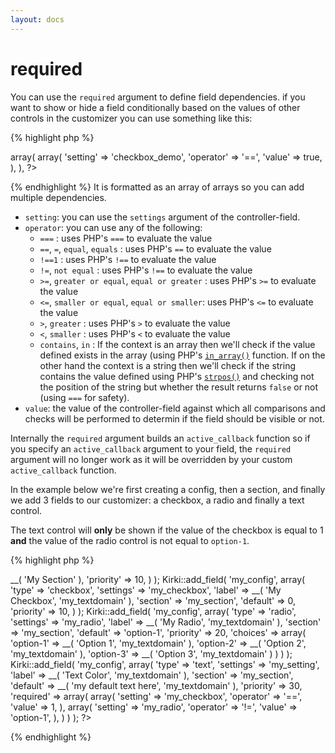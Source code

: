 ```yaml
---
layout: docs
---
```


# required

You can use the `required` argument to define field dependencies.
if you want to show or hide a field conditionally based on the values of other controls in the customizer you can use something like this:

{% highlight php %}
<?php
'required'    => array(
	array(
		'setting'  => 'checkbox_demo',
		'operator' => '==',
		'value'    => true,
	),
),
?>
{% endhighlight %}
It is formatted as an array of arrays so you can add multiple dependencies.

* `setting`: you can use the `settings` argument of the controller-field.
* `operator`: you can use any of the following:
  * `===` : uses PHP's `===` to evaluate the value
  * `==`, `=`, `equal`, `equals` : uses PHP's `==` to evaluate the value
  * `!==1` : uses PHP's `!==` to evaluate the value
  * `!=`, `not equal` : uses PHP's `!==` to evaluate the value
  * `>=`, `greater or equal`, `equal or greater` : uses PHP's `>=` to evaluate the value
  * `<=`, `smaller or equal`, `equal or smaller`: uses PHP's `<=` to evaluate the value
  * `>`, `greater` : uses PHP's `>` to evaluate the value
  * `<`, `smaller` : uses PHP's `<` to evaluate the value
  * `contains`, `in` : If the context is an array then we'll check if the value defined exists in the array (using PHP's [`in_array()`](http://php.net/manual/en/function.in-array.php) function. If on the other hand the context is a string then we'll check if the string contains the value defined using PHP's [`strpos()`](http://php.net/manual/en/function.strpos.php) and checking not the position of the string but whether the result returns `false` or not (using `===` for safety).
* `value`: the value of the controller-field against which all comparisons and checks will be performed to determin if the field should be visible or not.

Internally the `required` argument builds an `active_callback` function so if you specify an `active_callback` argument to your field, the `required` argument will no longer work as it will be overridden by your custom `active_callback` function.

In the example below we're first creating a config, then a section, and finally we add 3 fields to our customizer: a checkbox, a radio and finally a text control.

The text control will **only** be shown if the value of the checkbox is equal to 1 **and** the value of the radio control is not equal to `option-1`.

{% highlight php %}
<?php
Kirki::add_config( 'my_config' );

Kirki::add_section( 'my_section', array(
    'title'          => __( 'My Section' ),
    'priority'       => 10,
) );

Kirki::add_field( 'my_config', array(
	'type'      => 'checkbox',
	'settings'  => 'my_checkbox',
	'label'     => __( 'My Checkbox', 'my_textdomain' ),
	'section'   => 'my_section',
	'default'   => 0,
	'priority'  => 10,
) );

Kirki::add_field( 'my_config', array(
	'type'      => 'radio',
	'settings'  => 'my_radio',
	'label'     => __( 'My Radio', 'my_textdomain' ),
	'section'   => 'my_section',
	'default'   => 'option-1',
	'priority'  => 20,
	'choices'   => array(
		'option-1' => __( 'Option 1', 'my_textdomain' ),
		'option-2' => __( 'Option 2', 'my_textdomain' ),
		'option-3' => __( 'Option 3', 'my_textdomain' )
	)
) );

Kirki::add_field( 'my_config', array(
	'type'      => 'text',
	'settings'  => 'my_setting',
	'label'     => __( 'Text Color', 'my_textdomain' ),
	'section'   => 'my_section',
	'default'   => __( 'my default text here', 'my_textdomain' ),
	'priority'  => 30,
	'required'  => array(
		array(
			'setting'  => 'my_checkbox',
			'operator' => '==',
			'value'    => 1,
		),
		array(
			'setting'  => 'my_radio',
			'operator' => '!=',
			'value'    => 'option-1',
		),
	)
) );
?>
{% endhighlight %}
